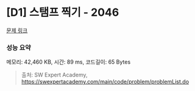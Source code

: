 # [D1] 스탬프 찍기 - 2046 

[문제 링크](https://swexpertacademy.com/main/code/problem/problemDetail.do?contestProbId=AV5QKdT6AyYDFAUq) 

### 성능 요약

메모리: 42,460 KB, 시간: 89 ms, 코드길이: 65 Bytes



> 출처: SW Expert Academy, https://swexpertacademy.com/main/code/problem/problemList.do